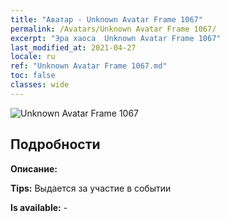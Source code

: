 ```yaml
---
title: "Аватар - Unknown Avatar Frame 1067"
permalink: /Avatars/Unknown Avatar Frame 1067/
excerpt: "Эра хаоса  Unknown Avatar Frame 1067"
last_modified_at: 2021-04-27
locale: ru
ref: "Unknown Avatar Frame 1067.md"
toc: false
classes: wide
---
```

 ![Unknown Avatar Frame 1067](/images/a/avatarFrame_67.png)

## Подробности

 **Описание:**  

 **Tips:** Выдается за участие в событии 

 **Is available:**  - 

